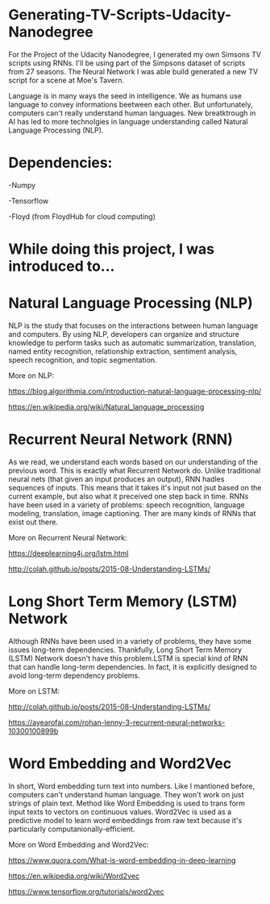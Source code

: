 # Generating-TV-Scripts-Udacity-Nanodegree

For the Project of the Udacity Nanodegree, I generated my own Simsons TV scripts using RNNs. I'll be using part of the Simpsons dataset of 
scripts from 27 seasons. The Neural Network I was able build generated a new TV script for a scene at Moe's Tavern.

Language is in many ways the seed in intelligence. We as humans use language to convey informations beetween each other. But 
unfortunately, computers can't really understand human languages. New breatktrough in AI has led to more technolgies in language 
understanding called Natural Language Processing (NLP).

# Dependencies:

-Numpy

-Tensorflow

-Floyd (from FloydHub for cloud computing)

# While doing this project, I was introduced to...

# Natural Language Processing (NLP)

NLP is the study that focuses on the interactions between human language and computers. By using NLP, developers can organize and 
structure knowledge to perform tasks such as automatic summarization, translation, named entity recognition, relationship extraction, 
sentiment analysis, speech recognition, and topic segmentation. 

More on NLP:

https://blog.algorithmia.com/introduction-natural-language-processing-nlp/

https://en.wikipedia.org/wiki/Natural_language_processing

# Recurrent Neural Network (RNN)

As we read, we understand each words based on our understanding of the previous word. This is exactly what Recurrent Network do. Unlike 
traditional neural nets (that given an input produces an output), RNN hadles sequences of inputs. This means that it takes it's input not 
jsut based on the current example, but also what it preceived one step back in time. RNNs have been used in a variety of problems: speech 
recognition, language modeling, translation, image captioning. Ther are many kinds of RNNs that exist out there.

More on Recurrent Neural Network:

https://deeplearning4j.org/lstm.html

http://colah.github.io/posts/2015-08-Understanding-LSTMs/

# Long Short Term Memory (LSTM) Network

Although RNNs have been used in a variety of problems, they have some issues long-term dependencies. Thankfully, Long Short Term Memory 
(LSTM) Network doesn't have this problem.LSTM is special kind of RNN that can handle long-term dependencies. In fact, it is explicitly 
designed to avoid long-term dependency problems. 

More on LSTM:

http://colah.github.io/posts/2015-08-Understanding-LSTMs/

https://ayearofai.com/rohan-lenny-3-recurrent-neural-networks-10300100899b


# Word Embedding and Word2Vec

In short, Word embedding turn text into numbers. Like I mantioned before, computers can't understand human language. They won't work
on just strings of plain text. Method like Word Embedding is used to trans form input texts to vectors on continuous values. Word2Vec is 
used as a predictive model to learn word embeddings from raw text because it's particularly computanionally-efficient.

More on Word Embedding and Word2Vec:

https://www.quora.com/What-is-word-embedding-in-deep-learning

https://en.wikipedia.org/wiki/Word2vec

https://www.tensorflow.org/tutorials/word2vec

